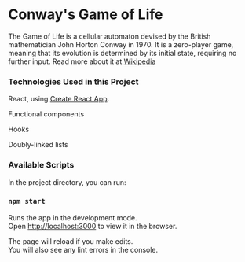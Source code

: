 # Conway's Game of Life

The Game of Life is a cellular automaton devised by the British mathematician John Horton Conway in 1970. It is a zero-player game, meaning that its evolution is determined by its initial state, requiring no further input. Read more about it at [Wikipedia](https://en.wikipedia.org/wiki/Conway's_Game_of_Life)

### Technologies Used in this Project
React, using [Create React App](https://github.com/facebook/create-react-app).

Functional components

Hooks

Doubly-linked lists

### Available Scripts

In the project directory, you can run:

### `npm start`

Runs the app in the development mode.<br />
Open [http://localhost:3000](http://localhost:3000) to view it in the browser.

The page will reload if you make edits.<br />
You will also see any lint errors in the console.